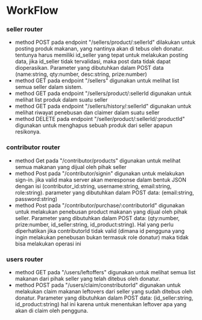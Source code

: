 # WorkFlow
### seller router
- method POST pada endpoint "/sellers/product/:sellerId" dilakukan untuk posting produk makanan, yang nantinya akan di tebus oleh donatur. tentunya harus memiliki id_seller yang tepat untuk melakukan posting data, jika id_seller tidak tervalidasi, maka post data tidak dapat dioperasikan. Parameter yang dibutuhkan dalam POST data (name:string, qty:number, desc:string, prize:number)
- method GET pada endpoint "/sellers" digunakan untuk melihat list semua seller dalam sistem.
- method GET pada endpoint "/sellers/product/:sellerId digunakan untuk melihat list produk dalam suatu seller
- method GET pada endpoint "/sellers/history/:sellerId" digunakan untuk melihat riwayat penebusan dan claimer dalam suatu seller
- method DELETE pada endpoint "/seller/product/:sellerId/:productId" digunakan untuk menghapus sebuah produk dari seller apapun resikonya.

### contributor router
- method Get pada "/contributor/products" digunakan untuk melihat semua makanan yang dijual oleh pihak seller
- method Post pada "/contributor/signin" digunakan untuk melakukan sign-in. jika valid maka server akan meresponse dalam bentuk JSON dengan isi (contributor_id:string, username:string, email:string, role:string). parameter yang dibutuhkan dalam POST data: (email:string, password:string)
- method Post pada "/contributor/purchase/:contributorId" digunakan untuk melakukan penebusan product makanan yang dijual oleh pihak seller. Parameter yang dibutuhkan dalam POST data: (qty:number, prize:number, id_seller:string, id_product:string). Hal yang perlu diperhatikan jika contributorId tidak valid (dimana id pengguna yang ingin melakukan penebusan bukan termasuk role donatur) maka tidak bisa melakukan operasi ini

### users router
- method GET pada "/users/leftoffers" digunakan untuk melihat semua list makanan dari pihak seller yang telah ditebus oleh donatur.
- method POST pada "/users/claim/constributorId" digunakan untuk melakukan claim makanan leftovers dari seller yang sudah ditebus oleh donatur. Parameter yang dibutuhkan dalam POST data: (id_seller:string, id_product:string) hal ini karena untuk menentukan leftover apa yang akan di claim oleh pengguna.

